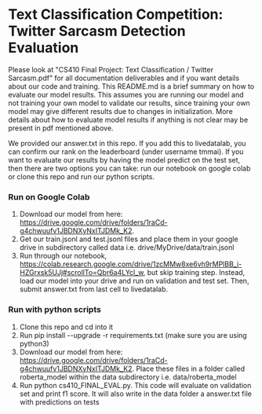# Text Classification Competition: Twitter Sarcasm Detection Evaluation

Please look at "CS410 Final Project: Text Classification / Twitter Sarcasm.pdf" for all documentation deliverables and if you want details about our code and training. This README.md is a brief summary on how to evaluate our model results. This assumes you are running our model and not training your own model to validate our results, since training your own model may give different results due to changes in initialization. More details about how to evaluate model results if anything is not clear may be present in pdf mentioned above.

We provided our answer.txt in this repo. If you add this to livedatalab, you can confirm our rank on the leaderboard (under username tmmai). If you want to evaluate our results by having the model predict on the test set, then there are two options you can take: run our notebook on google colab or clone this repo and run our python scripts. 

### Run on Google Colab
1. Download our model from here: https://drive.google.com/drive/folders/1raCd-g4chwuufv1JBDNXyNxITJDMk_K2. 
2. Get our train.jsonl and test.jsonl files and place them in your google drive in subdirectory called data i.e. drive/MyDrive/data/train.jsonl
3. Run through our notebook, https://colab.research.google.com/drive/1zcMMw8xe6vh9rMPlBB_i-HZGrxsk5UJj#scrollTo=Qbr6a4LYcl_w, but skip training step. Instead, load our model into your drive and run on validation and test set. Then, submit answer.txt from last cell to livedatalab.

### Run with python scripts
1. Clone this repo and cd into it
2. Run pip install --upgrade -r requirements.txt (make sure you are using python3)
3. Download our model from here: https://drive.google.com/drive/folders/1raCd-g4chwuufv1JBDNXyNxITJDMk_K2. Place these files in a folder called roberta_model within the data subdirectory i.e. data/roberta_model
4. Run python cs410_FINAL_EVAL.py. This code will evaluate on validation set and print f1 score. It will also write in the data folder a answer.txt file with predictions on tests 
